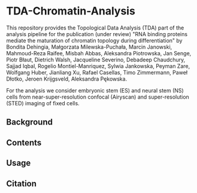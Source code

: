 # TDA-Chromatin-Analysis

This repository provides the Topological Data Analysis (TDA) part of the analysis pipeline for the publication (under review) "RNA binding proteins mediate the maturation of chromatin topology during differentiation" by Bondita Dehingia, Małgorzata Milewska-Puchała, Marcin Janowski, Mahmoud-Reza Raifee, Misbah Abbas, Aleksandra Piotrowska, Jan Senge, Piotr Błaut, Dietrich Walsh, Jacqueline Severino, Debadeep Chaudchury, Sajjad Iqbal, Rogelio Montiel-Manriquez, Sylwia Jankowska, Peyman Zare, Wolfgang Huber, Jianliang Xu, Rafael Casellas, Timo Zimmermann, Paweł Dłotko, Jeroen Krijgsveld, Aleksandra Pękowska.

For the analysis we consider embryonic stem (ES) and neural stem (NS) cells from near-super-resolution confocal (Airyscan) and super-resolution (STED) imaging of fixed cells.

## **Background**  

## **Contents**  

## **Usage**  

## **Citation**  
